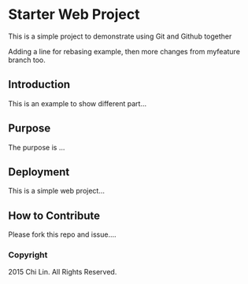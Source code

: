 # Starter Web Project

This is a simple project to demonstrate using Git and Github together

Adding a line for rebasing example, then more changes from myfeature branch too.

## Introduction

This is an example to show different part...

## Purpose

The purpose is ...

## Deployment

This is a simple web project...

## How to Contribute

Please fork this repo and issue....

### Copyright

2015 Chi Lin. All Rights Reserved.